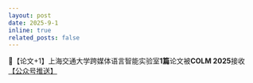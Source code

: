 ```yaml
---
layout: post
date: 2025-9-1
inline: true
related_posts: false
---
```

📃【论文+1】上海交通大学跨媒体语言智能实验室**1篇**论文被**COLM 2025**接收 <a href="https://mp.weixin.qq.com/s/lvgYcNIBs8d3GVGmAjL2cA"> 【公众号推送】</a>
